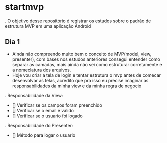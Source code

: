 # startmvp
. O objetivo desse repositório é registrar os estudos sobre o padrão de estrutura MVP em uma aplicação Android

## Dia 1
- Ainda não compreendo muito bem o conceito de MVP(model, view, presenter), com bases nos estudos anteriores consegui entender como separar as camadas, mais ainda não sei como estruturar corretamente e a nomeclatura dos arquivos.
- Hoje vou criar a tela de login e tentar estrutura o mvp antes de comecar desenvolvar as telas, acredito que pra isso eu precise imaginar as responsabilidades da minha view e da minha regra de negocio

. Responsabilidade da View:
- [] Verificar se os campos foram preenchido
- [] Verificar se o email é valido
- [] Verificar se o usuario foi logado

. Responsabilidade do Presenter:
- [] Método para logar o usuario

